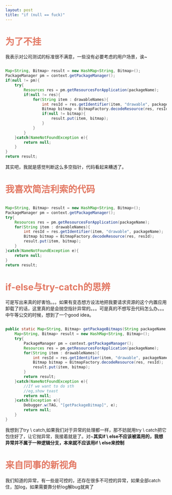 ```yaml
---
layout: post
title: "if (null == fuck)"
---
```

# <font color="#e37964">为了不挂</font>
我表示对公司测试的标准很不满意，一些没有必要考虑的用户场景，诶~

```JAVA

Map<String, Bitmap> result = new HashMap<String, Bitmap>();
PackageManager pm = context.getPackageManager();
if(null != pm){
    try{
        Resources res = pm.getResourcesForApplication(packageName);
        if(null != res){
            for(String item : drawableNames){
                int resId = res.getIdentifier(item, "drawable", packageName);
                Bitmap bitmap = BitmapFactory.decodeResource(res, resId);
                if(null != bitmap){
                    result.put(item, bitmap);
                }
            }
        }
    }catch(NameNotFoundException e){
        return null;
    }
}
return result;

```

其实吧，我就是感觉判断这么多空指针，代码看起来糟透了。

# <font color="#e37964">我喜欢简洁利索的代码</font>

```JAVA

Map<String, Bitmap> result = new HashMap<String, Bitmap>();
PackageManager pm = context.getPackageManager();
try{
    Resources res = pm.getResourcesForApplication(packageName);
    for(String item : drawableNames){
        int resId = res.getIdentifier(item, "drawable", packageName);
        Bitmap bitmap = BitmapFactory.decodeResource(res, resId);
        result.put(item, bitmap);
    }
}catch(NameNotFoundException e){
    return null;
}
return result;

```

# <font color="#e37964">if-else与try-catch的思辨</font>

可是写出来真的好害怕。。。如果有变态想方设法地把我要请求资源的这个内置应用卸载了的话，这里真的是会抛空指针异常的。。。可是真的不想写丑代码怎么办。。。中午等公交的时候，想到了一个good idea。

```JAVA

public static Map<String, Bitmap> getPackageBitmaps(String packageName, Context context, String[] drawableNames){
    Map<String, Bitmap> result = new HashMap<String, Bitmap>();
    try{
        PackageManager pm = context.getPackageManager();
        Resources res = pm.getResourcesForApplication(packageName);
        for(String item : drawableNames){
            int resId = res.getIdentifier(item, "drawable", packageName);
            Bitmap bitmap = BitmapFactory.decodeResource(res, resId);
            result.put(item, bitmap);
        }
        return result;
    }catch(NameNotFoundException e){
        //If we want to do sth
        //eg,show toast
        return null;
    }catch(Exception e){
        Debugger.w(TAG, "[getPackageBitmap]", e);
        return null;
    }
}

```

我想到了try \ catch,如果我们对于异常的处理都一样，那不妨就用try \ catch把它包住好了，让它抛异常，我接着就是了。对~__其实if \ else不应该被滥用的，我想异常并不属于一种逻辑分支，本来就不应该用if \ else来控制__  

# <font color="#e37964">来自同事的新视角</font>
我们知道的异常，有一些是可控的，还存在很多不可控的异常，如果全部catch住，加log，如果需要靠分析log解bug就爽了
